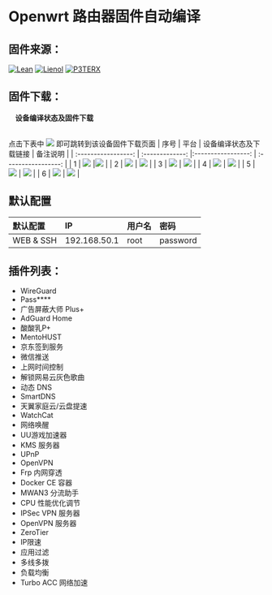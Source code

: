 # Openwrt 路由器固件自动编译

## 固件来源：
[![Lean](https://img.shields.io/badge/Lede-Lean-red.svg?style=flat&logo=appveyor)](https://github.com/coolsnowwolf/lede) 
 [![Lienol](https://img.shields.io/badge/Package-Lienol-blueviolet.svg?style=flat&logo=appveyor)](https://github.com/Lienol/openwrt-package) 
 [![P3TERX](https://img.shields.io/badge/Actions-P3TERX-blueviolet.svg?style=flat&logo=appveyor)](https://github.com/P3TERX/Actions-OpenWrt)


## 固件下载：


 <summary><b>&nbsp;&nbsp;&nbsp; 设备编译状态及固件下载</b></summary>
    
<br/>

点击下表中 [![](https://img.shields.io/badge/设备-passing-32CD32.svg)](https://github.com/Jasonsmod/Actions-OpenWrt/actions) 即可跳转到该设备固件下载页面
|    序号   |     平台     |   设备编译状态及下载链接 | 备注说明   |
| :-----------------: | :-------------: |:-----------------: |  :-----------------: | 
| 1 |        [![](https://img.shields.io/badge/OpenWrt-竞斗云-FFFFFF.svg)](https://github.com/Jasonsmod/Actions-OpenWrt/blob/main/.github/workflows/G-Dock-r619ac.yml)         |[![](https://github.com/Jasonsmod/Actions-OpenWrt/workflows/G-Dock-r619ac/badge.svg)](https://github.com/Jasonsmod/Actions-OpenWrt/workflows/G-Dock-r619ac.yml)  | 
| 2 |     [![](https://img.shields.io/badge/OpenWrt-网件_R7800-FFFFFF.svg)](https://github.com/Jasonsmod/Actions-OpenWrt/blob/main/.github/workflows/R7800.yml)   | [![](https://github.com/Jasonsmod/Actions-OpenWrt/workflows/Build%20Netgear%20R7800%20OpenWrt/badge.svg)](https://github.com/Jasonsmod/Actions-OpenWrt/actions/workflows/R7800.yml) |
| 3 |     [![](https://img.shields.io/badge/OpenWrt-Newifi_D2-FFFFFF.svg)](https://github.com/Jasonsmod/Actions-OpenWrt/blob/main/.github/workflows/Newifi_D2.yml)   | [![](https://github.com/Jasonsmod/Actions-OpenWrt/workflows/Build%20Newifi_D%20OpenWrt/badge.svg)](https://github.com/Jasonsmod/Actions-OpenWrt/actions/workflows/Newifi_D2.yml) |
| 4 |     [![](https://img.shields.io/badge/OpenWrt-K2P-FFFFFF.svg)](https://github.com/Jasonsmod/Actions-OpenWrt/blob/main/.github/workflow/K2P.yml)   | [![](https://github.com/Jasonsmod/Actions-OpenWrt/workflows/Build%20K2P%20OpenWrt/badge.svg)](https://github.com/Jasonsmod/Actions-OpenWrt/actions/workflows/R7800.yml) |
| 5 |     [![](https://img.shields.io/badge/OpenWrt-X86-FFFFFF.svg)](https://github.com/Jasonsmod/Actions-OpenWrt/blob/main/.github/workflows/x86.yml)   | [![](https://github.com/Jasonsmod/Actions-OpenWrt/workflows/Build%20X86%20OpenWrt/badge.svg)](https://github.com/Jasonsmod/Actions-OpenWrt/actions/workflows/R7800.yml) |
| 6 |     [![](https://img.shields.io/badge/OpenWrt-X86_64-FFFFFF.svg)](https://github.com/Jasonsmod/Actions-OpenWrt/blob/main/.github/workflows/X86_64.yml)   | [![](https://github.com/Jasonsmod/Actions-OpenWrt/workflows/Build%20X86_64%20OpenWrt/badge.svg)](https://github.com/Jasonsmod/Actions-OpenWrt/actions/workflows/R7800.yml) |







## 默认配置

| 默认配置 | IP | 用户名 | 密码 |
| :--- | :--- | :--- | :--- |
| WEB & SSH | 192.168.50.1 | root | password |

## 插件列表：
* WireGuard
* Pass****
* 广告屏蔽大师 Plus+
* AdGuard Home
* 酸酸乳P+
* MentoHUST
* 京东签到服务
* 微信推送
* 上网时间控制
* 解锁网易云灰色歌曲
* 动态 DNS
* SmartDNS
* 天翼家庭云/云盘提速
* WatchCat
* 网络唤醒
* UU游戏加速器
* KMS 服务器
* UPnP
* OpenVPN
* Frp 内网穿透
* Docker CE 容器
* MWAN3 分流助手
* CPU 性能优化调节
* IPSec VPN 服务器
* OpenVPN 服务器
* ZeroTier
* IP限速
* 应用过滤
* 多线多拨
* 负载均衡
* Turbo ACC 网络加速
 

